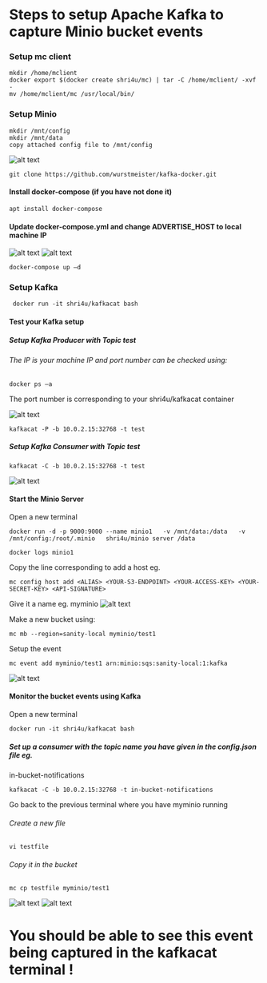 ﻿# Steps to setup Apache Kafka to capture Minio bucket events


### Setup mc client


```
mkdir /home/mclient
docker export $(docker create shri4u/mc) | tar -C /home/mclient/ -xvf -
mv /home/mclient/mc /usr/local/bin/
```


### Setup Minio 
```
mkdir /mnt/config
mkdir /mnt/data
copy attached config file to /mnt/config
```
![alt text](https://github.com/paritoshshirodkar/minio-kafka/blob/master/Screenshots/s2.JPG)


```git
git clone https://github.com/wurstmeister/kafka-docker.git
```




#### Install docker-compose (if you have not done it)
```
apt install docker-compose
```
####  Update docker-compose.yml and change ADVERTISE_HOST to local machine IP
![alt text](https://github.com/paritoshshirodkar/minio-kafka/blob/master/Screenshots/s1.JPG)
![alt text](https://github.com/paritoshshirodkar/minio-kafka/blob/master/Screenshots/s3.JPG)




```
docker-compose up –d
```


### Setup Kafka 
```
 docker run -it shri4u/kafkacat bash
```


#### Test your Kafka setup


##### Setup Kafka Producer with Topic test


###### The IP is your machine IP and port number can be checked using:




``` 
docker ps –a 
```
The port number is corresponding to your shri4u/kafkacat container


![alt text](https://github.com/paritoshshirodkar/minio-kafka/blob/master/Screenshots/s4.JPG)


```
kafkacat -P -b 10.0.2.15:32768 -t test
```


##### Setup Kafka Consumer with Topic test
```
kafkacat -C -b 10.0.2.15:32768 -t test
```
![alt text](https://github.com/paritoshshirodkar/minio-kafka/blob/master/Screenshots/s5.JPG)


#### Start the Minio Server


Open a new terminal


```
docker run -d -p 9000:9000 --name minio1   -v /mnt/data:/data   -v /mnt/config:/root/.minio   shri4u/minio server /data
```
```
docker logs minio1
```


Copy the line corresponding to add a host 
eg. 
```
mc config host add <ALIAS> <YOUR-S3-ENDPOINT> <YOUR-ACCESS-KEY> <YOUR-SECRET-KEY> <API-SIGNATURE>
```
Give it a name eg. myminio
![alt text](https://github.com/paritoshshirodkar/minio-kafka/blob/master/Screenshots/s6.JPG)


Make a new bucket using:


```
mc mb --region=sanity-local myminio/test1
```








Setup the event
```
mc event add myminio/test1 arn:minio:sqs:sanity-local:1:kafka
```


![alt text](https://github.com/paritoshshirodkar/minio-kafka/blob/master/Screenshots/s7.JPG)


#### Monitor the bucket events using Kafka


Open a new terminal


```
docker run -it shri4u/kafkacat bash
```


##### Set up a consumer with the topic name you have given in the config.json file eg.
in-bucket-notifications


```
kafkacat -C -b 10.0.2.15:32768 -t in-bucket-notifications
```




Go back to the previous terminal where you have myminio running


###### Create a new file


```
vi testfile
```








###### Copy it in the bucket


```
mc cp testfile myminio/test1
```
![alt text](https://github.com/paritoshshirodkar/minio-kafka/blob/master/Screenshots/s8.JPG)
![alt text](https://github.com/paritoshshirodkar/minio-kafka/blob/master/Screenshots/s9.JPG)


#  You should be able to see this event being captured in the kafkacat terminal !
